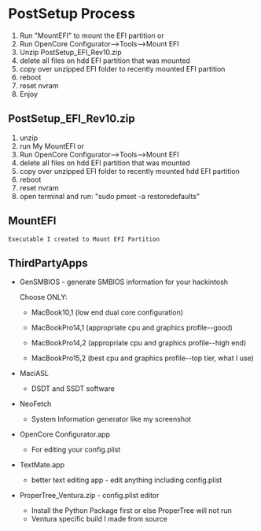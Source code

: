 # PostSetup Process

1) Run "MountEFI" to mount the EFI partition
or
1) Run OpenCore Configurator-->Tools-->Mount EFI
2) Unzip PostSetup_EFI_Rev10.zip
4) delete all files on hdd EFI partition that was mounted
5) copy over unzipped EFI folder to recently mounted EFI partition
6) reboot
7) reset nvram
8) Enjoy

## PostSetup_EFI_Rev10.zip

1) unzip
2) run My MountEFI
or
2) Run OpenCore Configurator-->Tools-->Mount EFI
3) delete all files on hdd EFI partition that was mounted
4) copy over unzipped EFI folder to recently mounted hdd EFI partition
5) reboot
6) reset nvram
7) open terminal and run:
    "sudo pmset -a restoredefaults"

## MountEFI
    Executable I created to Mount EFI Partition
    
## ThirdPartyApps

- GenSMBIOS - generate SMBIOS information for your hackintosh

	Choose ONLY:

	- MacBook10,1 (low end dual core configuration) 

	- MacBookPro14,1 (appropriate cpu and graphics profile--good)
 
	- MacBookPro14,2 (appropriate cpu and graphics profile--high end)
 
	- MacBookPro15,2 (best cpu and graphics profile--top tier, what I use)

- MaciASL 
    - DSDT and SSDT software

- NeoFetch 
    - System Information generator like my screenshot

- OpenCore Configurator.app 
    - For editing your config.plist

- TextMate.app
    - better text editing app - edit anything including config.plist

- ProperTree_Ventura.zip - config.plist editor
	- Install the Python Package first or else ProperTree will not run
	- Ventura specific build I made from source



